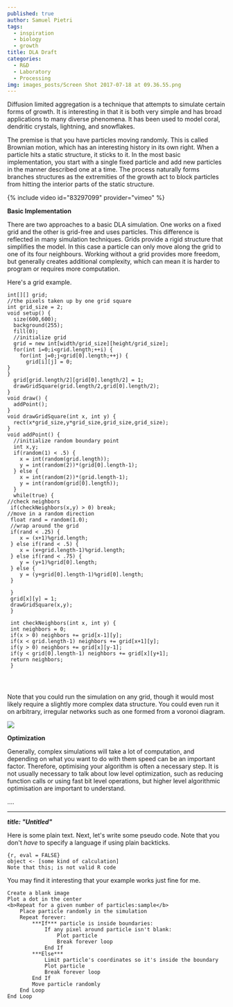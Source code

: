 ```yaml
---
published: true
author: Samuel Pietri
tags:
  - inspiration
  - biology
  - growth
title: DLA Draft
categories:
  - R&D
  - Laboratory
  - Processing
img: images_posts/Screen Shot 2017-07-18 at 09.36.55.png
---
```



Diffusion limited aggregation is a technique that attempts to simulate certain forms of growth. It is interesting in that it is both very simple and has broad applications to many diverse phenomena. It has been used to model coral, dendritic crystals, lightning, and snowflakes.

The premise is that you have particles moving randomly. This is called Brownian motion, which has an interesting history in its own right. When a particle hits a static structure, it sticks to it. In the most basic implementation, you start with a single fixed particle and add new particles in the manner described one at a time. The process naturally forms branches structures as the extremities of the growth act to block particles from hitting the interior parts of the static structure.


{% include video id="83297099" provider="vimeo" %}

**Basic Implementation**


There are two approaches to a basic DLA simulation. One works on a fixed grid and the other is grid-free and uses particles. This difference is reflected in many simulation techniques. Grids provide a rigid structure that simplifies the model. In this case a particle can only move along the grid to one of its four neighbours. Working without a grid provides more freedom, but generally creates additional complexity, which can mean it is harder to program or requires more computation.


Here's a grid example.
```
int[][] grid;
//the pixels taken up by one grid square
int grid_size = 2;
void setup() {
  size(600,600);
  background(255);
  fill(0);
  //initialize grid
  grid = new int[width/grid_size][height/grid_size];
  for(int i=0;i<grid.length;++i) {
    for(int j=0;j<grid[0].length;++j) {
      grid[i][j] = 0;
} 
}
  grid[grid.length/2][grid[0].length/2] = 1;
  drawGridSquare(grid.length/2,grid[0].length/2);
}
void draw() {
  addPoint();
}
void drawGridSquare(int x, int y) {
  rect(x*grid_size,y*grid_size,grid_size,grid_size);
}
void addPoint() {
  //initialize random boundary point
  int x,y;
  if(random(1) < .5) {
    x = int(random(grid.length));
    y = int(random(2))*(grid[0].length-1);
  } else {
    x = int(random(2))*(grid.length-1);
    y = int(random(grid[0].length));
  }
  while(true) {
//check neighbors
 if(checkNeighbors(x,y) > 0) break;
//move in a random direction
 float rand = random(1.0);
 //wrap around the grid
 if(rand < .25) {
	x = (x+1)%grid.length;
 } else if(rand < .5) {
	x = (x+grid.length-1)%grid.length;
 } else if(rand < .75) {
	y = (y+1)%grid[0].length;
 } else {
	y = (y+grid[0].length-1)%grid[0].length;
 } 
 
 }
 grid[x][y] = 1;
 drawGridSquare(x,y);
 }

 int checkNeighbors(int x, int y) {
 int neighbors = 0;
 if(x > 0) neighbors += grid[x-1][y];
 if(x < grid.length-1) neighbors += grid[x+1][y];
 if(y > 0) neighbors += grid[x][y-1];
 if(y < grid[0].length-1) neighbors += grid[x][y+1];
 return neighbors;
 }


  
  ```
Note that you could run the simulation on any grid, though it would most likely require a slightly more complex data structure. You could even run it on arbitrary, irregular networks such as one formed from a voronoi diagram.


![]({{site.baseurl}}/images_posts/dla_center.gif)


**Optimization**

Generally, complex simulations will take a lot of computation, and depending on what you want to do with them speed can be an important factor. Therefore, optimising your algorithm is often a necessary step. It is not usually necessary to talk about low level optimization, such as reducing function calls or using fast bit level operations, but higher level algorithmic optimisation are important to understand.

....


----

***title: "Untitled"***


Here is some plain text.
Next, let's write some pseudo code.  Note that you don't _have_ to specify a language if using plain backticks.



```
{r, eval = FALSE}
object <- [some kind of calculation]
Note that this; is not valid R code

```

You may find it interesting that your example works just fine for me.

```
Create a blank image
Plot a dot in the center
<b>Repeat for a given number of particles:sample</b>
	Place particle randomly in the simulation
	Repeat forever:
		***If*** particle is inside boundaries:
			If any pixel around particle isn't blank:
				Plot particle
				Break forever loop
			End If
		***Else***
			Limit particle's coordinates so it's inside the boundary
			Plot particle
			Break forever loop
		End If
		Move particle randomly
	End Loop
End Loop
```


